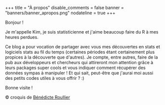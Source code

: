+++
title = "À propos"
disable_comments = false
banner = "banners/banner_apropos.png"
nodateline = true
+++

 
  Bonjour ! 
  
  Je m'appelle Kim, je suis statisticienne et j'aime beaucoup faire du R à mes heures perdues.
  
  Ce blog a pour vocation de partager avec vous mes découvertes en stats et logiciels stats au fil du temps (certaines périodes étant certainement plus propices à la découverte que d'autres). Je compte, entre autres, faire de la pub aux développeurs et chercheurs qui attireront mon attention grâce à leurs packages super cools et vous indiquer comment récupérer des données sympas à manipuler ! Et qui sait, peut-être que j'aurai moi aussi des petits codes utiles à vous offrir ? :)
  
  Bonne visite !
  
 
</div>
<!--https://dev.twitter.com/web/embedded-timelines/parameters -->
<!-- data-tweet-limit="3" -->
<div style = "width:100%">
<a class="twitter-timeline" data-height = "500" data-theme="light" data-chrome="noheader nofooter transparent noborders" href="https://twitter.com/antuki13"></a> <script async src="https://platform.twitter.com/widgets.js" charset="utf-8"></script>
</div>
</div>

© croquis de [Bénédicte Roullier](https://twitter.com/roullierb)
